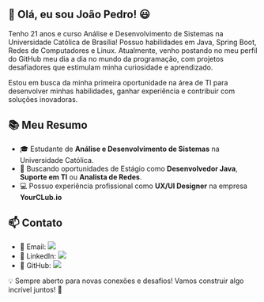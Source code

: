 ## 👋 Olá, eu sou João Pedro! 😃

Tenho 21 anos e curso Análise e Desenvolvimento de Sistemas na Universidade Católica de Brasília! Possuo habilidades em Java, Spring Boot, Redes de Computadores e Linux. Atualmente, venho postando no meu perfil do GitHub meu dia a dia no mundo da programação, com projetos desafiadores que estimulam minha curiosidade e aprendizado.

Estou em busca da minha primeira oportunidade na área de TI para desenvolver minhas habilidades, ganhar experiência e contribuir com soluções inovadoras.

## 📚 Meu Resumo
- 🎓 Estudante de **Análise e Desenvolvimento de Sistemas** na Universidade Católica.
- 💼 Buscando oportunidades de Estágio como **Desenvolvedor Java**, **Suporte em TI** ou **Analista de Redes**.
- 💻 Possuo experiência profissional como **UX/UI Designer** na empresa **YourCLub.io**

## 📫 Contato
- 📩 Email: <a href="joao.pedrost2004@gmail.com"><img src="https://img.shields.io/badge/Gmail-D14836?style=for-the-badge&logo=gmail&logoColor=white"></a>
- 🔗 LinkedIn: <a href="https://www.linkedin.com/in/jo%C3%A3o-pedro-soares-torres-101a532b4/"><img src="https://img.shields.io/badge/LinkedIn-0077B5?style=for-the-badge&logo=linkedin&logoColor=white"></a>
- 🐙 GitHub: <a href="https://github.com/joaostorres2024"><img src="[https://img.shields.io/badge/LinkedIn-0077B5?style=for-the-badge&logo=linkedin&logoColor=white](https://img.shields.io/badge/GitHub-100000?style=for-the-badge&logo=github&logoColor=white)"></a>

💡 Sempre aberto para novas conexões e desafios! Vamos construir algo incrível juntos! 🚀
